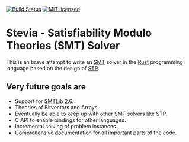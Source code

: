 [![Build Status](https://travis-ci.org/Robbepop/stevia.svg?branch=master)](https://travis-ci.org/Robbepop/stevia)
[![MIT licensed](https://img.shields.io/badge/license-MIT-blue.svg)](./LICENSE)

# Stevia - Satisfiability Modulo Theories (SMT) Solver

This is an brave attempt to write an [SMT](https://en.wikipedia.org/wiki/Satisfiability_modulo_theories) solver in the [Rust](https://www.rust-lang.org/) programming language based on the design of [STP](http://stp.github.io/).

## Very future goals are
- Support for [SMTLib 2.6](http://smtlib.cs.uiowa.edu/papers/smt-lib-reference-v2.6-draft-3.pdf).
- Theories of Bitvectors and Arrays.
- Eventually be able to keep up with other SMT solvers like STP.
- C API to enable bindings for other languages.
- Incremental solving of problem instances.
- Comprehensive documentation for all important parts of the code.
